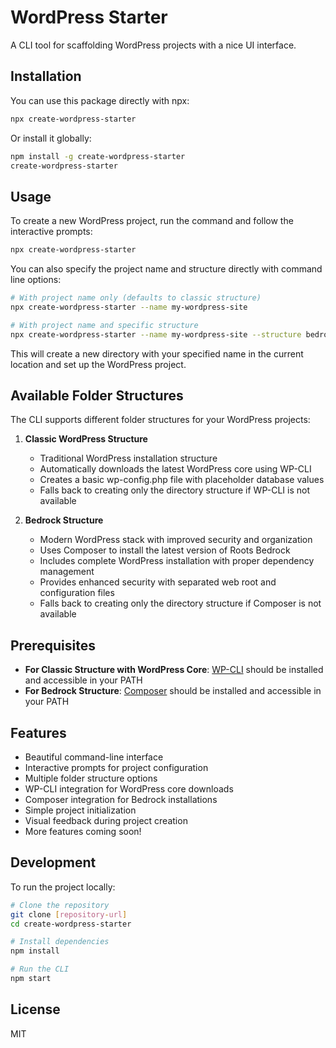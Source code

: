 # WordPress Starter

A CLI tool for scaffolding WordPress projects with a nice UI interface.

## Installation

You can use this package directly with npx:

```bash
npx create-wordpress-starter
```

Or install it globally:

```bash
npm install -g create-wordpress-starter
create-wordpress-starter
```

## Usage

To create a new WordPress project, run the command and follow the interactive prompts:

```bash
npx create-wordpress-starter
```

You can also specify the project name and structure directly with command line options:

```bash
# With project name only (defaults to classic structure)
npx create-wordpress-starter --name my-wordpress-site

# With project name and specific structure
npx create-wordpress-starter --name my-wordpress-site --structure bedrock
```

This will create a new directory with your specified name in the current location and set up the WordPress project.

## Available Folder Structures

The CLI supports different folder structures for your WordPress projects:

1. **Classic WordPress Structure**
   - Traditional WordPress installation structure
   - Automatically downloads the latest WordPress core using WP-CLI
   - Creates a basic wp-config.php file with placeholder database values
   - Falls back to creating only the directory structure if WP-CLI is not available

2. **Bedrock Structure**
   - Modern WordPress stack with improved security and organization
   - Uses Composer to install the latest version of Roots Bedrock
   - Includes complete WordPress installation with proper dependency management
   - Provides enhanced security with separated web root and configuration files
   - Falls back to creating only the directory structure if Composer is not available

## Prerequisites

- **For Classic Structure with WordPress Core**: [WP-CLI](https://wp-cli.org/) should be installed and accessible in your PATH
- **For Bedrock Structure**: [Composer](https://getcomposer.org/) should be installed and accessible in your PATH

## Features

- Beautiful command-line interface
- Interactive prompts for project configuration
- Multiple folder structure options
- WP-CLI integration for WordPress core downloads
- Composer integration for Bedrock installations
- Simple project initialization
- Visual feedback during project creation
- More features coming soon!

## Development

To run the project locally:

```bash
# Clone the repository
git clone [repository-url]
cd create-wordpress-starter

# Install dependencies
npm install

# Run the CLI
npm start
```

## License

MIT 